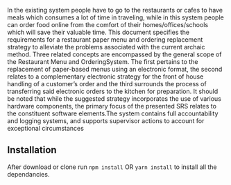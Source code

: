 In the existing system people have to go to the restaurants or cafes to have meals which
consumes a lot of time in traveling, while in this system people can order food online from the
comfort of their homes/offices/schools which will save their valuable time.
This document specifies the requirements for a restaurant paper menu and ordering replacement
strategy to alleviate the problems associated with the current archaic method. Three related
concepts are encompassed by the general scope of the Restaurant Menu and OrderingSystem.
The first pertains to the replacement of paper-based menus using an electronic format, the second
relates to a complementary electronic strategy for the front of house handling of a customer’s order
and the third surrounds the process of transferring said electronic orders to the kitchen for
preparation. It should be noted that while the suggested strategy incorporates the use of various
hardware components, the primary focus of the presented SRS relates to the constituent software
elements.The system contains full accountability and logging systems, and supports supervisor
actions to account for exceptional circumstances




## Installation 
After download or clone run `npm install` OR `yarn install` to install all the dependancies.



